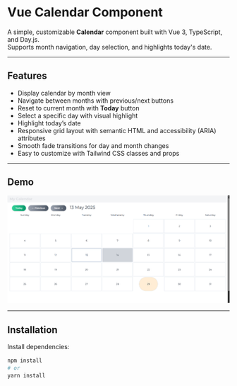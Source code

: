 # Vue Calendar Component

A simple, customizable **Calendar** component built with Vue 3, TypeScript, and Day.js.  
Supports month navigation, day selection, and highlights today's date.

---

## Features

- Display calendar by month view
- Navigate between months with previous/next buttons
- Reset to current month with **Today** button
- Select a specific day with visual highlight
- Highlight today’s date
- Responsive grid layout with semantic HTML and accessibility (ARIA) attributes
- Smooth fade transitions for day and month changes
- Easy to customize with Tailwind CSS classes and props

--- 

## Demo

<!-- Replace with your actual demo gif or screenshot -->
![Calendar Demo](./src/assets/my-calendar.png)

---

## Installation

Install dependencies:

```bash
npm install
# or
yarn install
